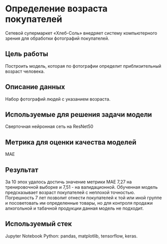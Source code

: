 # Определение возраста покупателей
Сетевой супермаркет «Хлеб-Соль» внедряет систему компьютерного зрения для обработки фотографий покупателей.

## Цель работы
Построить модель, которая по фотографии определит приблизительный возраст человека.

## Описание данных
Набор фотографий людей с указанием возраста.

## Используемые для решения задачи модели
Сверточная нейронная сеть на ResNet50

## Метрика для оценки качества моделей
MAE

## Результат
За 10 эпох удалось достичь значение метрики MAE 7,27 на тренировочной выборке и 7,51 - на валидационной. Обученная модель предсказывает возраст покупателей с неплохой точностью. Погрешность 7 лет позволит отнести покупателей к той или иной группе и посоветовать им определенные товары, но для контроля продажи алкогольной и табачной продукции данная модель не подходит.

## Используемый стек
Jupyter Notebook Python: pandas, matplotlib, tensorflow, keras.

